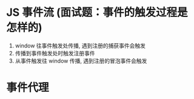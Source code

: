# JS 事件流 (面试题：事件的触发过程是怎样的)

1. window 往事件触发处传播, 遇到注册的捕获事件会触发
2. 传播到事件触发处时触发注册事件
3. 从事件触发往 window 传播, 遇到注册的冒泡事件会触发

# 事件代理
